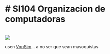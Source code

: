 <p align = "center"><h1># SI104 Organizacion de computadoras</h1>
<br>
 <img src = "https://a.pinatafarm.com/312x296/ae7f8ccd22/sad-thumbs-up-cat.jpg/m/522x0">

</p>

usen <a href="https://vonsim.github.io/">VonSim</a>... a no ser que sean masoquistas
